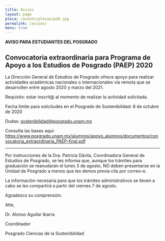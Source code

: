 ```yaml
---
title: Avisos
layout: page
pleca: /assets/plecas/p20.jpg
permalink: /avisos/
menu: true
---
```


**AVISO PARA ESTUDIANTES DEL POSGRADO**

## Convocatoria extraordinaria para Programa de Apoyo a los Estudios de Posgrado (PAEP) 2020

La Dirección General de Estudios de Posgrado ofrece apoyo para realizar actividades académicas nacionales o internacionales vía remota que se desarrollen entre agosto 2020 y marzo del 2021.

Requisito: estar inscrit@ al momento de realizar la actividad solicitada.

Fecha límite para solicitudes en el Posgrado de Sostenibilidad: 8 de octubre de 2020

Dudas: <sostenibilidad@posgrado.unam.mx> 

Consulta las bases aquí: <https://www.posgrado.unam.mx/alumnos/apoyo_alumnos/documentos/convocatoria_extraordinaria_PAEP-final.pdf> 


-------------------


Por instrucciones de la Dra. Patricia Dávila, Coordinadora General de Estudios de Posgrado, se les
informa que, aunque los trámites para graduación se reanudarán el lunes 3 de agosto, NO deben
presentarse en la Unidad de Posgrado a menos que les demos previa cita por correo-e.

La información necesaria para que los trámites administrativos se lleven a cabo se les compartirá a
partir del viernes 7 de agosto.


Agradezco su comprensión.



Atte,


Dr. Alonso Aguilar Ibarra

Coordinador

Posgrado Ciencias de la Sostenibilidad
